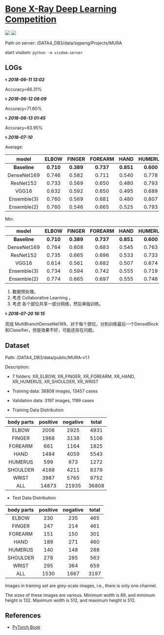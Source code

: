 # [Bone X-Ray Deep Learning Competition](https://stanfordmlgroup.github.io/competitions/mura/)

[![](https://img.shields.io/badge/language-python-blue.svg)](https://www.python.org/)
[![](https://img.shields.io/badge/framework-pytorch-blue.svg)](https://pytorch.org/)

Path on server: /DATA4_DB3/data/sqpeng/Projects/MURA

start visdom: `python -m visdom.server`

## LOGs

🌀 ***2018-06-11 13:02***

Accuracy=66.31%

🌀 ***2018-06-12 08:09***

Accuracy=71.60%

🌀 ***2018-06-13 01:45***

Accuracy=83.95%

🌀 ***2018-07-10***

Average:

|    model     |   ELBOW   |  FINGER   |  FOREARM  |   HAND    |  HUMERUS  | SHOULDER  |   WRIST   |  AVERAGE  |
| :----------: | :-------: | :-------: | :-------: | :-------: | :-------: | :-------: | :-------: | :-------: |
| **Baseline** | **0.710** | **0.389** | **0.737** | **0.851** | **0.600** | **0.729** | **0.931** | **0.705** |
| DenseNet169  |   0.746   |   0.582   |   0.711   |   0.540   |   0.778   |   0.576   |   0.701   |   0.662   |
|  ResNet152   |   0.733   |   0.569   |   0.650   |   0.480   |   0.793   |   0.576   |   0.710   |   0.644   |
|    VGG16     |   0.632   |   0.592   |   0.650   |   0.495   |   0.689   |   0.566   |   0.742   |   0.624   |
| Ensemble(3)  |   0.760   |   0.569   |   0.681   |   0.480   |   0.807   |   0.586   |   0.729   |   0.659   |
| Ensemble(2)  |   0.760   |   0.546   |   0.665   |   0.525   |   0.793   |   0.586   |   0.719   |   0.656   |



Min:

|    model     |   ELBOW   |  FINGER   |  FOREARM  |   HAND    |  HUMERUS  | SHOULDER  |   WRIST   |  AVERAGE  |
| :----------: | :-------: | :-------: | :-------: | :-------: | :-------: | :-------: | :-------: | :-------: |
| **Baseline** | **0.710** | **0.389** | **0.737** | **0.851** | **0.600** | **0.729** | **0.931** | **0.705** |
| DenseNet169  |   0.764   |   0.608   |   0.683   |   0.545   |   0.763   |   0.579   |   0.770   |   0.673   |
|  ResNet152   |   0.735   |   0.665   |   0.696   |   0.533   |   0.733   |   0.557   |   0.714   |   0.662   |
|    VGG16     |   0.614   |   0.561   |   0.682   |   0.507   |   0.674   |   0.518   |   0.712   |   0.610   |
| Ensemble(3)  |   0.734   |   0.594   |   0.742   |   0.555   |   0.719   |   0.578   |   0.750   |   0.667   |
| Ensemble(2)  |   0.774   |   0.665   |   0.697   |   0.555   |   0.748   |   0.588   |   0.733   |   0.680   |



1. 数据预处理。
2. 考虑 Collaborative Learning 。
3. 考虑 各个部位共享一部分网络，然后单独训练。

🌀 ***2018-07-20 16:15***

完成 MultiBranchDenseNet169，对于每个部位，分别训练最后一个DenseBlock和Classifier，但是效果不好，可能还存在问题。

## Dataset

Path: /DATA4_DB3/data/public/MURA-v1.1

Description:

* 7 folders: XR_ELBOW, XR_FINGER, XR_FOREARM, XR_HAND, XR_HUMERUS, XR_SHOULDER, XR_WRIST

* Training data: 36808 images, 13457 cases

* Validation data: 3197 images, 1199 cases

* Training Data Distribution

|  body parts  | positive | negative | total  |
| :----------: | :------: | :------: | :---:  |
| ELBOW        |  2006    |  2925    |  4931  |
| FINGER       |  1968    |  3138    |  5106  |
| FOREARM      |  661     |  1164    |  1825  |
| HAND         |  1484    |  4059    |  5543  |
| HUMERUS      |  599     |  673     |  1272  |
| SHOULDER     |  4168    |  4211    |  8379  |
| WRIST        |  3987    |  5765    |  9752  |
| ALL          |  14873   |  21935   |  36808 |

* Test Data Distribution

|  body parts  | positive | negative | total  |
| :----------: | :------: | :------: | :---:  |
| ELBOW        |  230     |  235     |  465   |
| FINGER       |  247     |  214     |  461   |
| FOREARM      |  151     |  150     |  301   |
| HAND         |  189     |  271     |  460   |
| HUMERUS      |  140     |  148     |  288   |
| SHOULDER     |  278     |  285     |  563   |
| WRIST        |  295     |  364     |  659   |
| ALL          |  1530    |  1667    |  3197  |

Images in training set are grey-scale images, i.e., there is only one channel.

The sizes of these images are various. Minimum width is 89, and minimum height is 132. Maximum width is 512, and maximum height is 512.


## References

* [PyTorch Book](https://github.com/chenyuntc/pytorch-book)

